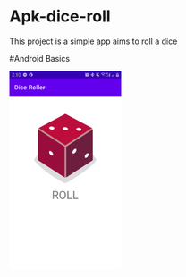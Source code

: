 # Apk-dice-roll
This project is a simple app aims to roll a dice

#Android Basics

<img src="https://github.com/facinetm14/Apk-dice-roll/blob/master/Screenshot_20220918-021031_Dice_Roller%5B1%5D.jpg" width="200">
